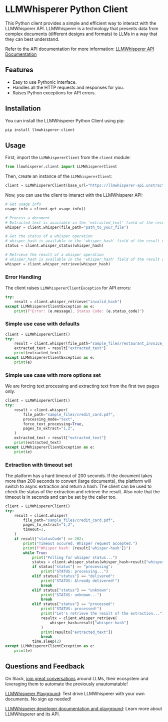 # LLMWhisperer Python Client

This Python client provides a simple and efficient way to interact with the LLMWhisperer API. LLMWhisperer is a technology that presents data from complex documents (different designs and formats) to LLMs in a way that they can best understand.

Refer to the API documentation for more information: [LLMWhisperer API Documentation](https://docs.unstract.com/llm_whisperer/apis/index)

## Features

- Easy to use Pythonic interface.
- Handles all the HTTP requests and responses for you.
- Raises Python exceptions for API errors.

## Installation

You can install the LLMWhisperer Python Client using pip:

```bash
pip install llmwhisperer-client
```

## Usage

First, import the `LLMWhispererClient` from the `client` module:

```python
from llmwhisperer.client import LLMWhispererClient
```

Then, create an instance of the `LLMWhispererClient`:

```python
client = LLMWhispererClient(base_url="https://llmwhisperer-api.unstract.com/v1", api_key="your_api_key")
```

Now, you can use the client to interact with the LLMWhisperer API:

```python
# Get usage info
usage_info = client.get_usage_info()

# Process a document
# Extracted text is available in the 'extracted_text' field of the result
whisper = client.whisper(file_path="path_to_your_file")

# Get the status of a whisper operation
# whisper_hash is available in the 'whisper_hash' field of the result of the whisper operation
status = client.whisper_status(whisper_hash)

# Retrieve the result of a whisper operation
# whisper_hash is available in the 'whisper_hash' field of the result of the whisper operation
whisper = client.whisper_retrieve(whisper_hash)
```

### Error Handling

The client raises `LLMWhispererClientException` for API errors:

```python
try:
    result = client.whisper_retrieve("invalid_hash")
except LLMWhispererClientException as e:
    print(f"Error: {e.message}, Status Code: {e.status_code}")
```

### Simple use case with defaults

```python
client = LLMWhispererClient()
try:
    result = client.whisper(file_path="sample_files/restaurant_invoice_photo.pdf")
    extracted_text = result["extracted_text"]
    print(extracted_text)
except LLMWhispererClientException as e:
    print(e)
```

### Simple use case with more options set
We are forcing text processing and extracting text from the first two pages only.

```python
client = LLMWhispererClient()
try:
    result = client.whisper(
        file_path="sample_files/credit_card.pdf",
        processing_mode="text",
        force_text_processing=True,
        pages_to_extract="1,2",
    )
    extracted_text = result["extracted_text"]
    print(extracted_text)
except LLMWhispererClientException as e:
    print(e)
```

### Extraction with timeout set 

The platform has a hard timeout of 200 seconds. If the document takes more than 200 seconds to convert (large documents), the platform will switch to async extraction and return a hash. The client can be used to check the status of the extraction and retrieve the result. Also note that the timeout is in seconds and can be set by the caller too.


```python
client = LLMWhispererClient()
try:
    result = client.whisper(
        file_path="sample_files/credit_card.pdf",
        pages_to_extract="1,2",
        timeout=2,
    )
    if result["statusCode"] == 202:
        print("Timeout occured. Whisper request accepted.")
        print(f"Whisper hash: {result['whisper-hash']}")
        while True:
            print("Polling for whisper status...")
            status = client.whisper_status(whisper_hash=result["whisper-hash"])
            if status["status"] == "processing":
                print("STATUS: processing...")
            elif status["status"] == "delivered":
                print("STATUS: Already delivered!")
                break
            elif status["status"] == "unknown":
                print("STATUS: unknown...")
                break
            elif status["status"] == "processed":
                print("STATUS: processed!")
                print("Let's retrieve the result of the extraction...")
                resultx = client.whisper_retrieve(
                    whisper_hash=result["whisper-hash"]
                )
                print(resultx["extracted_text"])
                break
            time.sleep(2)
except LLMWhispererClientException as e:
    print(e)
```

## Questions and Feedback

On Slack, [join great conversations](https://join-slack.unstract.com/) around LLMs, their ecosystem and leveraging them to automate the previously unautomatable!

[LLMWhisperer Playground](https://pg.llmwhisperer.unstract.com/): Test drive LLMWhisperer with your own documents. No sign up needed!

[LLMWhisperer developer documentation and playground](https://dev-pg.llmwhisperer.unstract.com/): Learn more about LLMWhisperer and its API.

